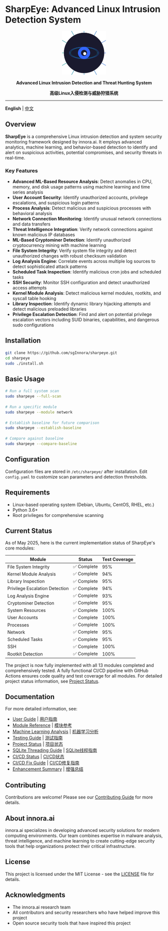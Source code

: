 # SharpEye: Advanced Linux Intrusion Detection System

<div align="center">
<p>
    <img width="140" src="assets/logo.png" alt="SharpEye logo">
</p>
<p>
    <b>Advanced Linux Intrusion Detection and Threat Hunting System</b>
</p>
<p>
    <b>高级Linux入侵检测与威胁狩猎系统</b>
</p>
</div>

---

**English** | [中文](./README_CN.md)

## Overview

**SharpEye** is a comprehensive Linux intrusion detection and system security monitoring framework designed by innora.ai. It employs advanced analytics, machine learning, and behavior-based detection to identify and alert on suspicious activities, potential compromises, and security threats in real-time.

### Key Features

- **Advanced ML-Based Resource Analysis**: Detect anomalies in CPU, memory, and disk usage patterns using machine learning and time series analysis
- **User Account Security**: Identify unauthorized accounts, privilege escalations, and suspicious login patterns
- **Process Analysis**: Detect malicious and suspicious processes with behavioral analysis
- **Network Connection Monitoring**: Identify unusual network connections and data transfers
- **Threat Intelligence Integration**: Verify network connections against known malicious IP databases
- **ML-Based Cryptominer Detection**: Identify unauthorized cryptocurrency mining with machine learning
- **File System Integrity**: Verify system file integrity and detect unauthorized changes with robust checksum validation
- **Log Analysis Engine**: Correlate events across multiple log sources to detect sophisticated attack patterns
- **Scheduled Task Inspection**: Identify malicious cron jobs and scheduled tasks
- **SSH Security**: Monitor SSH configuration and detect unauthorized access attempts
- **Kernel Module Analysis**: Detect malicious kernel modules, rootkits, and syscall table hooking
- **Library Inspection**: Identify dynamic library hijacking attempts and detect malicious preloaded libraries
- **Privilege Escalation Detection**: Find and alert on potential privilege escalation vectors including SUID binaries, capabilities, and dangerous sudo configurations

## Installation

```bash
git clone https://github.com/sgInnora/sharpeye.git
cd sharpeye
sudo ./install.sh
```

## Basic Usage

```bash
# Run a full system scan
sudo sharpeye --full-scan

# Run a specific module
sudo sharpeye --module network

# Establish baseline for future comparison
sudo sharpeye --establish-baseline

# Compare against baseline
sudo sharpeye --compare-baseline
```

## Configuration

Configuration files are stored in `/etc/sharpeye/` after installation. Edit `config.yaml` to customize scan parameters and detection thresholds.

## Requirements

- Linux-based operating system (Debian, Ubuntu, CentOS, RHEL, etc.)
- Python 3.6+
- Root privileges for comprehensive scanning

## Current Status

As of May 2025, here is the current implementation status of SharpEye's core modules:

| Module | Status | Test Coverage |
|--------|--------|---------------|
| File System Integrity | ✅ Complete | 95% |
| Kernel Module Analysis | ✅ Complete | 94% |
| Library Inspection | ✅ Complete | 95% |
| Privilege Escalation Detection | ✅ Complete | 94% |
| Log Analysis Engine | ✅ Complete | 93% |
| Cryptominer Detection | ✅ Complete | 95% |
| System Resources | ✅ Complete | 100% |
| User Accounts | ✅ Complete | 100% |
| Processes | ✅ Complete | 100% |
| Network | ✅ Complete | 95% |
| Scheduled Tasks | ✅ Complete | 95% |
| SSH | ✅ Complete | 100% |
| Rootkit Detection | ✅ Complete | 100% |

The project is now fully implemented with all 13 modules completed and comprehensively tested. A fully functional CI/CD pipeline with GitHub Actions ensures code quality and test coverage for all modules. For detailed project status information, see [Project Status](docs/PROJECT_STATUS.md).

## Documentation

For more detailed information, see:
- [User Guide](docs/user_guide.md) | [用户指南](docs/user_guide_zh.md)
- [Module Reference](docs/module_reference.md) | [模块参考](docs/module_reference_zh.md)
- [Machine Learning Analysis](docs/machine_learning_analysis.md) | [机器学习分析](docs/machine_learning_analysis_zh.md)
- [Testing Guide](docs/testing.md) | [测试指南](docs/testing_zh.md)
- [Project Status](docs/PROJECT_STATUS.md) | [项目状态](docs/PROJECT_STATUS_ZH.md)
- [SQLite Threading Guide](docs/SQLITE_THREADING.md) | [SQLite线程指南](docs/SQLITE_THREADING_ZH.md)
- [CI/CD Status](docs/CI_CD_STATUS.md) | [CI/CD状态](docs/CI_CD_STATUS_ZH.md)
- [CI/CD Fix Guide](docs/CI_CD_FIX.md) | [CI/CD修复指南](docs/CI_CD_FIX_ZH.md)
- [Enhancement Summary](docs/ENHANCEMENT_SUMMARY.md) | [增强总结](docs/ENHANCEMENT_SUMMARY_ZH.md)

## Contributing

Contributions are welcome! Please see our [Contributing Guide](CONTRIBUTING.md) for more details.

## About innora.ai

innora.ai specializes in developing advanced security solutions for modern computing environments. Our team combines expertise in malware analysis, threat intelligence, and machine learning to create cutting-edge security tools that help organizations protect their critical infrastructure.

## License

This project is licensed under the MIT License - see the [LICENSE](LICENSE) file for details.

## Acknowledgments

- The innora.ai research team
- All contributors and security researchers who have helped improve this project
- Open source security tools that have inspired this project